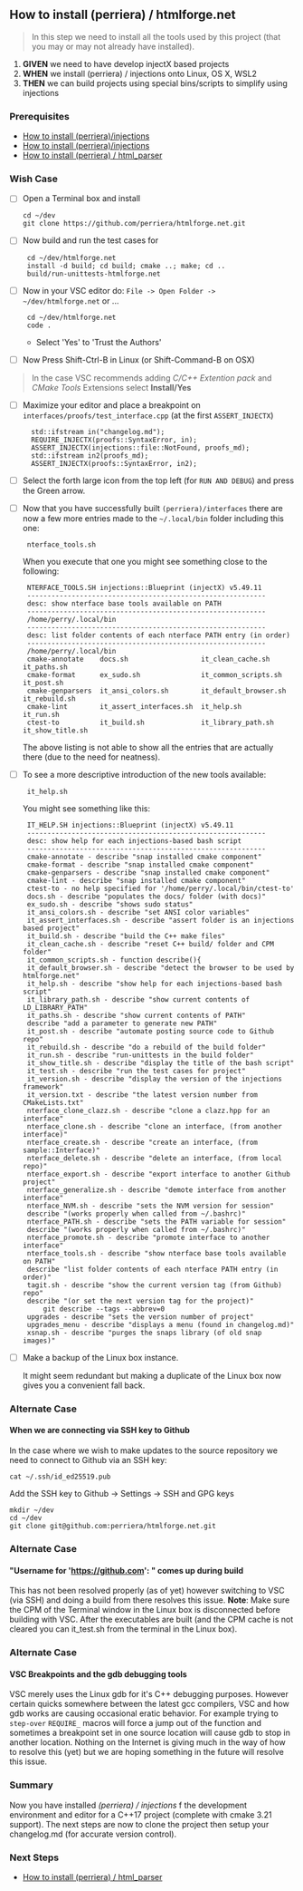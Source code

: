 
## How to install (perriera) / htmlforge.net 
> In this step we need to install all the tools used by this project (that you may or may not already have installed).

 1. **GIVEN** we need to have develop injectX based projects
 2. **WHEN** we install (perriera) / injections onto Linux, OS X, WSL2
 3. **THEN** we can build projects using special bins/scripts to simplify using injections

### Prerequisites
- [How to install (perriera)/injections](https://github.com/perriera/injections)
- [How to install (perriera)/injections](https://github.com/perriera/injections)
- [How to install (perriera) / html_parser](https://github.com/perriera/for_interfaces/blob/main/injections/html_parser/README.md)

### Wish Case

  - [ ] Open a Terminal box and install 
	
        cd ~/dev
		git clone https://github.com/perriera/htmlforge.net.git
	
 - [ ] Now build and run the test cases for 

		cd ~/dev/htmlforge.net
        install -d build; cd build; cmake ..; make; cd ..
        build/run-unittests-htmlforge.net

 - [ ] Now in your VSC editor do: `File -> Open Folder -> ~/dev/htmlforge.net` or ... 

		cd ~/dev/htmlforge.net
		code .

	- Select 'Yes' to 'Trust the Authors'

 - [ ] Now Press Shift-Ctrl-B in Linux (or Shift-Command-B on OSX)

> In the case VSC recommends adding *C/C++ Extention pack* and *CMake Tools* Extensions select **Install/Yes**

- [ ] Maximize your editor and place a breakpoint on `interfaces/proofs/test_interface.cpp` (at the first `ASSERT_INJECTX`)

		std::ifstream in("changelog.md");
		REQUIRE_INJECTX(proofs::SyntaxError, in);
		ASSERT_INJECTX(injections::file::NotFound, proofs_md);
		std::ifstream in2(proofs_md);
		ASSERT_INJECTX(proofs::SyntaxError, in2);

 - [ ] Select the forth large icon from the top left (for `RUN AND DEBUG`) and press the Green arrow.

 - [ ] Now that you have successfully built `(perriera)/interfaces` there are now a few more entries made to the `~/.local/bin` folder including this one:

		nterface_tools.sh 

	When you execute that one you might see something close to the following:

		NTERFACE_TOOLS.SH injections::Blueprint (injectX) v5.49.11
		-----------------------------------------------------------
		desc: show nterface base tools available on PATH
		-----------------------------------------------------------
		/home/perry/.local/bin
		-----------------------------------------------------------
		desc: list folder contents of each nterface PATH entry (in order)
		-----------------------------------------------------------
		/home/perry/.local/bin
		cmake-annotate    docs.sh                  it_clean_cache.sh      it_paths.sh      
		cmake-format      ex_sudo.sh               it_common_scripts.sh   it_post.sh       
		cmake-genparsers  it_ansi_colors.sh        it_default_browser.sh  it_rebuild.sh    
		cmake-lint        it_assert_interfaces.sh  it_help.sh             it_run.sh         
		ctest-to          it_build.sh              it_library_path.sh     it_show_title.sh 

	The above listing is not able to show all the entries that are actually there (due to the need for neatness).

 - [ ] To see a more descriptive introduction of the new tools available:

		it_help.sh

	You might see something like this:

		IT_HELP.SH injections::Blueprint (injectX) v5.49.11
		-----------------------------------------------------------
		desc: show help for each injections-based bash script
		-----------------------------------------------------------
		cmake-annotate - describe "snap installed cmake component"
		cmake-format - describe "snap installed cmake component"
		cmake-genparsers - describe "snap installed cmake component"
		cmake-lint - describe "snap installed cmake component"
		ctest-to - no help specified for '/home/perry/.local/bin/ctest-to'
		docs.sh - describe "populates the docs/ folder (with docs)"
		ex_sudo.sh - describe "shows sudo status"
		it_ansi_colors.sh - describe "set ANSI color variables"
		it_assert_interfaces.sh - describe "assert folder is an injections based project"
		it_build.sh - describe "build the C++ make files"
		it_clean_cache.sh - describe "reset C++ build/ folder and CPM folder"
		it_common_scripts.sh - function describe(){
		it_default_browser.sh - describe "detect the browser to be used by htmlforge.net"
		it_help.sh - describe "show help for each injections-based bash script"
		it_library_path.sh - describe "show current contents of LD_LIBRARY_PATH"
		it_paths.sh - describe "show current contents of PATH"
		describe "add a parameter to generate new PATH"
		it_post.sh - describe "automate posting source code to Github repo"
		it_rebuild.sh - describe "do a rebuild of the build folder"
		it_run.sh - describe "run-unittests in the build folder"
		it_show_title.sh - describe "display the title of the bash script"
		it_test.sh - describe "run the test cases for project"
		it_version.sh - describe "display the version of the injections framework"
		it_version.txt - describe "the latest version number from CMakeLists.txt"
		nterface_clone_clazz.sh - describe "clone a clazz.hpp for an interface"
		nterface_clone.sh - describe "clone an interface, (from another interface)"
		nterface_create.sh - describe "create an interface, (from sample::Interface)"
		nterface_delete.sh - describe "delete an interface, (from local repo)"
		nterface_export.sh - describe "export interface to another Github project"
		nterface_generalize.sh - describe "demote interface from another interface"
		nterface_NVM.sh - describe "sets the NVM version for session"
		describe "(works properly when called from ~/.bashrc)"
		nterface_PATH.sh - describe "sets the PATH variable for session"
		describe "(works properly when called from ~/.bashrc)"
		nterface_promote.sh - describe "promote interface to another interface"
		nterface_tools.sh - describe "show nterface base tools available on PATH"
		describe "list folder contents of each nterface PATH entry (in order)"
		tagit.sh - describe "show the current version tag (from Github) repo"
		describe "(or set the next version tag for the project)"
			git describe --tags --abbrev=0 
		upgrades - describe "sets the version number of project"
		upgrades_menu - describe "displays a menu (found in changelog.md)"
		xsnap.sh - describe "purges the snaps library (of old snap images)"

 - [ ] Make a backup of the Linux box instance.

	It might seem redundant but making a duplicate of the Linux box now gives you a convenient fall back.

### Alternate Case
#### When we are connecting via SSH key to Github
In the case where we wish to make updates to the source repository we need to connect to Github via an SSH key:

	cat ~/.ssh/id_ed25519.pub

Add the SSH key to Github -> Settings -> SSH and GPG keys

	mkdir ~/dev
	cd ~/dev
	git clone git@github.com:perriera/htmlforge.net.git

### Alternate Case
#### "Username for 'https://github.com': " comes up during build
This has not been resolved properly (as of yet) however switching to VSC (via SSH) and doing a build from there resolves this issue. **Note**: Make sure the CPM of the Terminal window in the Linux box is disconnected before building with VSC. After the executables are built (and the CPM cache is not cleared you can it_test.sh from the terminal in the Linux box).

### Alternate Case
#### VSC Breakpoints and the **gdb** debugging tools
VSC merely uses the Linux gdb for it's C++ debugging purposes. However certain quicks somewhere between the latest gcc compilers, VSC and how gdb works are causing occasional eratic behavior. For example trying to `step-over` `REQUIRE_` macros will force a jump out of the function and sometimes a breakpoint set in one source location will cause gdb to stop in another location. Nothing on the Internet is giving much in the way of how to resolve this (yet) but we are hoping something in the future will resolve this issue. 

### Summary 
Now you have installed *(perriera) / injections* f  the development environment and editor for a C++17 project (complete with cmake 3.21 support). The next steps are now to clone the project then setup your changelog.md (for accurate version control).

### Next Steps
- [How to install (perriera) / html_parser](https://github.com/perriera/for_interfaces/blob/main/injections/html_parser/README.md)
